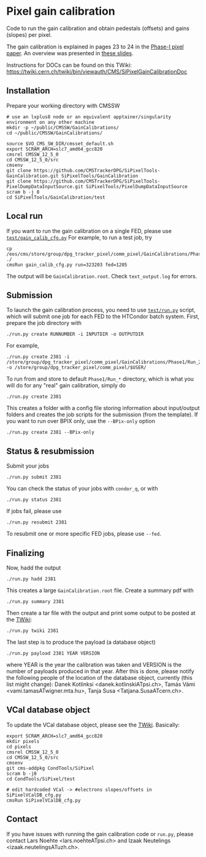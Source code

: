 # Pixel gain calibration

Code to run the gain calibration and obtain pedestals (offsets) and gains (slopes) per pixel.

The gain calibration is explained in pages 23 to 24 in the [Phase-I pixel paper](https://arxiv.org/pdf/2012.14304.pdf).
An overview was presented in [these slides](https://indico.cern.ch/event/1011744/#1-pixel-gain-calibration).

Instructions for DOCs can be found on this TWiki: https://twiki.cern.ch/twiki/bin/viewauth/CMS/SiPixelGainCalibrationDoc

## Installation
Prepare your working directory with CMSSW
```
# use an lxplus8 node or an equivalent apptainer/singularity environment on any other machine
mkdir -p ~/public/CMSSW/GainCalibrations/
cd ~/public/CMSSW/GainCalibrations/

source $VO_CMS_SW_DIR/cmsset_default.sh
export SCRAM_ARCH=slc7_amd64_gcc820
cmsrel CMSSW_12_5_0
cd CMSSW_12_5_0/src
cmsenv
git clone https://github.com/CMSTrackerDPG/SiPixelTools-GainCalibration.git SiPixelTools/GainCalibration
git clone https://github.com/CMSTrackerDPG/SiPixelTools-PixelDumpDataInputSource.git SiPixelTools/PixelDumpDataInputSource
scram b -j 8
cd SiPixelTools/GainCalibration/test
```

## Local run
If you want to run the gain calibration on a single FED, please use [`test/gain_calib_cfg.py`](test/gain_calib_cfg.py)
For example, to run a test job, try
```
cp /eos/cms/store/group/dpg_tracker_pixel/comm_pixel/GainCalibrations/Phase1/Run_323203/GainCalibration_1205_323203.dmp ./
cmsRun gain_calib_cfg.py run=323203 fed=1205
```
The output will be `GainCalibration.root`. Check `text_output.log` for errors.

## Submission
To launch the gain calibration process, you need to use [`test/run.py`](test/run.py) script,
which will submit one job for each FED to the HTCondor batch system.
First, prepare the job directory with
```
./run.py create RUNNUMBER -i INPUTDIR -o OUTPUTDIR
```
For example,
```
./run.py create 2381 -i /store/group/dpg_tracker_pixel/comm_pixel/GainCalibrations/Phase1/Run_2381 -o /store/group/dpg_tracker_pixel/comm_pixel/$USER/
```
To run from and store to default `Phase1/Run_*` directory, which is what you will do for any "real" gain calibration, simply do
```
./run.py create 2381
```
This creates a folder with a config file storing information about input/output folders
and creates the job scripts for the submission (from the template).
If you want to run over BPIX only, use the `--BPix-only` option
```
./run.py create 2381 --BPix-only
```

## Status & resubmission
Submit your jobs
```
./run.py submit 2381
```
You can check the status of your jobs with `condor_q`, or with
```
./run.py status 2381
```
If jobs fail, please use
```
./run.py resubmit 2381
```
To resubmit one or more specific FED jobs, please use `--fed`.

## Finalizing
Now, hadd the output
```
./run.py hadd 2381
```
This creates a large `GainCalibration.root` file.
Create a summary pdf with
```
./run.py summary 2381
```
Then create a tar file with the output and print some output to be posted at the [TWiki](https://twiki.cern.ch/twiki/bin/viewauth/CMS/SiPixelGainCalibrationDoc):
```
./run.py twiki 2381
```
The last step is to produce the payload (a database object)
```
./run.py payload 2381 YEAR VERSION
```
where YEAR is the year the calibration was taken and VERSION is the number of payloads produced in that year.
After this is done, please notify the following people of the location of the database object,
currently (this list might change):
Danek Kotlinksi <danek.kotlinskiATpsi.ch>,
Tamás Vámi <vami.tamasATwigner.mta.hu>,
Tanja Susa <Tatjana.SusaATcern.ch>.

## VCal database object
To update the VCal database object, please see the [TWiki](https://twiki.cern.ch/twiki/bin/view/CMS/SiPixelGainCalibrationDoc#VCal_database_object).
Basically:
```
export SCRAM_ARCH=slc7_amd64_gcc820
mkdir pixels
cd pixels
cmsrel CMSSW_12_5_0
cd CMSSW_12_5_0/src
cmsenv
git cms-addpkg CondTools/SiPixel
scram b -j8
cd CondTools/SiPixel/test

# edit hardcoded VCal -> #electrons slopes/offsets in SiPixelVCalDB_cfg.py
cmsRun SiPixelVCalDB_cfg.py
```

## Contact
If you have issues with running the gain calibration code or `run.py`, please contact
Lars Noehte <lars.noehteATpsi.ch> and
Izaak Neutelings <izaak.neutelingsATuzh.ch>.

